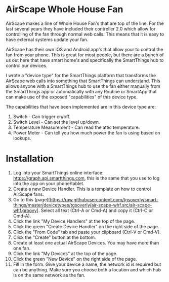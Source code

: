 # AirScape Whole House Fan

AirScape makes a line of Whole House Fan's that are top of the line.  For the last several years they have included their controller 2.0 which allow for controlling of the fan through normal web calls.  This means that it is easy to have external systems update your fan.

AirScape has their own iOS and Android app's that allow your to control the fan from your phone.  This is great for most people, but there are a bunch of us out here that have smart home's and specifically the SmartThings hub to control our devices.

I wrote a "device type" for the SmartThings platform that transforms the AirScape web calls into something that SmartThings can understand.  This allows anyone with a SmartThings hub to use the fan either manually from the SmartThings app or automatically with any Routine or SmartApp that can make use of the exposed "capabilities" of this device type.

The capabilities that have been implemented are in this device type are:

1. Switch - Can trigger on/off.
1. Switch Level - Can set the level up/down.
1. Temperature Measurement - Can read the attic temperature.
1. Power Meter - Can tell you how much power the fan is using based on lookups.

# Installation

1. Log into your SmartThings online interface: https://graph.api.smartthings.com, this is the same that you use to log into the app on your phone/tablet.
1. Create a new Device Handler.  This is a template on how to control AirScape fans.
  1. Go to this (page)[https://raw.githubusercontent.com/tgsoverly/smart-things/master/devicetypes/tgsoverly/air-scape-whf.src/air-scape-whf.groovy]. Select all text (Ctrl-A or Cmd-A) and copy it (Ctrl-C or Cmd-A).
  1. Click the link "My Device Handlers" at the top of the page.
  1. Click the green "Create Device Handler" on the right side of the page.
  1. Click the "From Code" tab and paste your clipboard (Ctrl-V or Cmd-V).
  1. Click the "Create" button at the bottom.
1. Create at least one actual AirScape Devices.  You may have more than one fan.
  1. Click the link "My Devices" at the top of the page.
  1. Click the green "New Device" on the right side of the page.
  1. Fill in the form.  Give your device a name, the network id is required but can be anything.  Make sure you choose both a location and which hub is on the same network as the fan.
